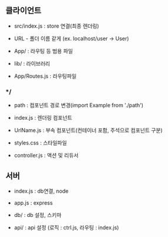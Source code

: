 ## 클라이언트
- src/index.js : store 연결(최종 렌더링)

- URL - 폴더 이름 같게 (ex. localhost/user -> User)

- App/ : 라우팅 등 범용 파일

- lib/ : 라이브러리

- App/Routes.js : 라우팅파일

### */
- path : 컴포넌트 경로 변경(import Example from './path')

- index.js : 렌더링 컴포넌트

- UrlName.js : 부속 컴포넌트(컨테이너 포함, 주석으로 컴포넌트 구분)

- styles.css : 스타일파일

- controller.js : 액션 및 리듀서

## 서버
- index.js : db연결, node
- app.js : express

- db/ : db 설정, 스키마

- api/ : api 설정 (로직 : ctrl.js, 라우팅 : index.js)